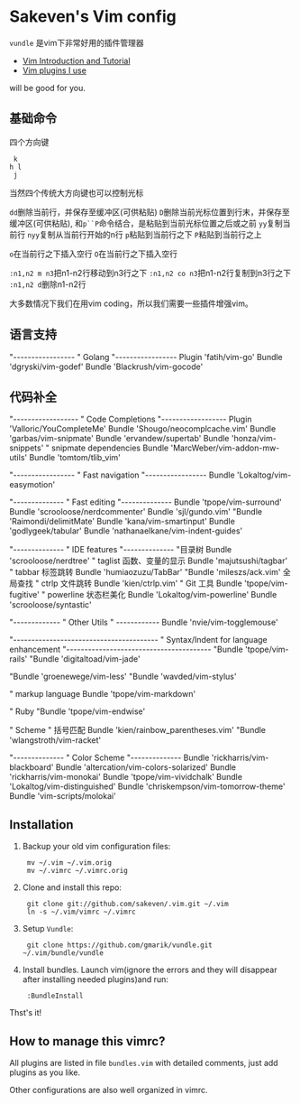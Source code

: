Sakeven's Vim config
==================

`vundle` 是vim下非常好用的插件管理器

* [Vim Introduction and Tutorial](http://blog.interlinked.org/tutorials/vim_tutorial.html)
* [Vim plugins I use](http://mirnazim.org/writings/vim-plugins-i-use/) 

will be good for you.

## 基础命令

四个方向键
```
 k
h l
 j
```
当然四个传统大方向键也可以控制光标

`dd`删除当前行，并保存至缓冲区(可供粘贴)
`D`删除当前光标位置到行末，并保存至缓冲区(可供粘贴), 和`p``P`命令结合，是粘贴到当前光标位置之后或之前
`yy`复制当前行
`nyy`复制从当前行开始的n行
`p`粘贴到当前行之下
`P`粘贴到当前行之上

`o`在当前行之下插入空行
`O`在当前行之下插入空行

`:n1,n2 m n3`把n1-n2行移动到n3行之下
`:n1,n2 co n3`把n1-n2行复制到n3行之下
`:n1,n2 d`删除n1-n2行

大多数情况下我们在用vim coding，所以我们需要一些插件增强vim。
## 语言支持
"-----------------
" Golang
"-----------------
Plugin 'fatih/vim-go'
Bundle 'dgryski/vim-godef'
Bundle 'Blackrush/vim-gocode'


## 代码补全
"------------------
" Code Completions
"------------------
Plugin 'Valloric/YouCompleteMe'
Bundle 'Shougo/neocomplcache.vim'
Bundle 'garbas/vim-snipmate'
Bundle 'ervandew/supertab'
Bundle 'honza/vim-snippets'
" snipmate dependencies
Bundle 'MarcWeber/vim-addon-mw-utils'
Bundle 'tomtom/tlib_vim'

"-----------------
" Fast navigation
"-----------------
Bundle 'Lokaltog/vim-easymotion'

"--------------
" Fast editing
"--------------
Bundle 'tpope/vim-surround'
Bundle 'scrooloose/nerdcommenter'
Bundle 'sjl/gundo.vim'
"Bundle 'Raimondi/delimitMate'
Bundle 'kana/vim-smartinput'
Bundle 'godlygeek/tabular'
Bundle 'nathanaelkane/vim-indent-guides'

"--------------
" IDE features
"--------------
"目录树
Bundle 'scrooloose/nerdtree'
" taglist 函数、变量的显示
Bundle 'majutsushi/tagbar'
" tabbar 标签跳转
Bundle 'humiaozuzu/TabBar'
"Bundle 'mileszs/ack.vim' 全局查找
" ctrlp 文件跳转
Bundle 'kien/ctrlp.vim'
" Git 工具
Bundle 'tpope/vim-fugitive'
" powerline 状态栏美化
Bundle 'Lokaltog/vim-powerline'
Bundle 'scrooloose/syntastic'

"-------------
" Other Utils
" ------------
Bundle 'nvie/vim-togglemouse'

"----------------------------------------
" Syntax/Indent for language enhancement
"----------------------------------------
"Bundle 'tpope/vim-rails'
"Bundle 'digitaltoad/vim-jade'

"Bundle 'groenewege/vim-less'
"Bundle 'wavded/vim-stylus'

" markup language
Bundle 'tpope/vim-markdown'

" Ruby
"Bundle 'tpope/vim-endwise'

" Scheme
" 括号匹配
Bundle 'kien/rainbow_parentheses.vim'
"Bundle 'wlangstroth/vim-racket'

"--------------
" Color Scheme
"--------------
Bundle 'rickharris/vim-blackboard'
Bundle 'altercation/vim-colors-solarized'
Bundle 'rickharris/vim-monokai'
Bundle 'tpope/vim-vividchalk'
Bundle 'Lokaltog/vim-distinguished'
Bundle 'chriskempson/vim-tomorrow-theme'
Bundle 'vim-scripts/molokai'



## Installation

1. Backup your old vim configuration files:

        mv ~/.vim ~/.vim.orig
        mv ~/.vimrc ~/.vimrc.orig

2. Clone and install this repo:

        git clone git://github.com/sakeven/.vim.git ~/.vim
        ln -s ~/.vim/vimrc ~/.vimrc
        
3. Setup `Vundle`:

        git clone https://github.com/gmarik/vundle.git ~/.vim/bundle/vundle

4. Install bundles. Launch vim(ignore the errors and they will disappear after installing needed plugins)and run:
		
        :BundleInstall

Thst's it!

## How to manage this vimrc?

All plugins are listed in file `bundles.vim` with detailed comments, just add plugins as you like.

Other configurations are also well organized in vimrc.


